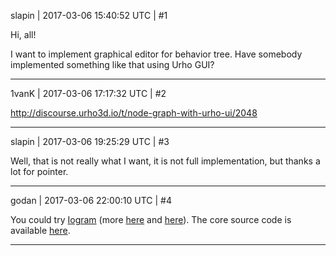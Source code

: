slapin | 2017-03-06 15:40:52 UTC | #1

Hi, all!

I want to implement graphical editor for behavior tree. Have somebody implemented something
like that using Urho GUI?

-------------------------

1vanK | 2017-03-06 17:17:32 UTC | #2

 http://discourse.urho3d.io/t/node-graph-with-urho-ui/2048

-------------------------

slapin | 2017-03-06 19:25:29 UTC | #3

Well, that is not really what I want, it is not full implementation, but thanks a lot for pointer.

-------------------------

godan | 2017-03-06 22:00:10 UTC | #4

You could try [Iogram](https://github.com/MeshGeometry/Iogram/releases/tag/v0.0.6-wip) (more [here](http://iogram.ca/) and [here](http://discourse.urho3d.io/t/iogram-core-is-now-open-source/2829/11)). The core source code is available [here](https://github.com/MeshGeometry/IogramSource).

-------------------------

